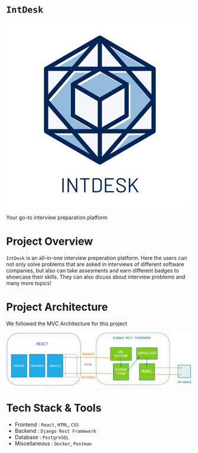 # **`IntDesk`**

<p align='center'>
<img alt="IntDesk" src="logo/logo1.png" />

Your go-to interview preparation platform
</p>

# **Project Overview**

`IntDesk` is an all-in-one interview preperation platform. Here the users can not only solve problems that are asked in interviews of different software companies, but also can take assesments and earn different badges to showcase their skills. They can also dicuss about interview problems and many more topics!

# **Project Architecture**

We followed the MVC Architecture for this project

![](architecture/architecture.png)

# **Tech Stack & Tools**

- Frontend : `React`, `HTML`, `CSS`
- Backend : `Django Rest Framework`
- Database : `PostgreSQL`
- Miscellaneous : `Docker`, `Postman` 